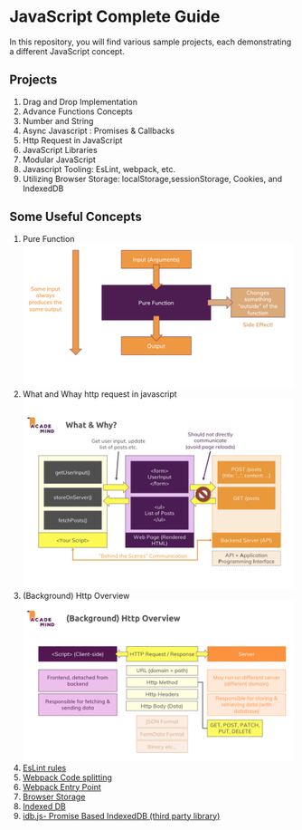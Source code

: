 # JavaScript Complete Guide
In this repository, you will find various sample projects, each demonstrating a different JavaScript concept.

## Projects
1. Drag and Drop Implementation
2. Advance Functions Concepts
3. Number and String
4. Async Javascript : Promises & Callbacks
5. Http Request in JavaScript
6. JavaScript Libraries
7. Modular JavaScript
8. Javascript Tooling: EsLint, webpack, etc.
9. Utilizing Browser Storage: localStorage,sessionStorage, Cookies, and IndexedDB


## Some Useful Concepts
1. Pure Function
![Pure Function](/uploads/pure-function.png)
2. What and Whay http request in javascript
![HTTP Request Behind the scene](/uploads/Screenshot%202024-03-09%20190250.png)
3. (Background) Http Overview
![Http Overview](/uploads/Screenshot%202024-03-09%20194850.png)
4. [EsLint rules](https://eslint.org/docs/latest/rules/)
5. [Webpack Code splitting](https://webpack.js.org/guides/code-splitting/)
6. [Webpack Entry Point](https://webpack.js.org/concepts/#entry)
7. [Browser Storage](https://medium.com/@lancelyao/browser-storage-local-storage-session-storage-cookie-indexeddb-and-websql-be6721ebe32a)
8. [Indexed DB](https://developer.mozilla.org/en-US/docs/Web/API/IndexedDB_API/Using_IndexedDB)
9. [idb.js- Promise Based IndexedDB (third party library)](https://github.com/jakearchibald/idb)